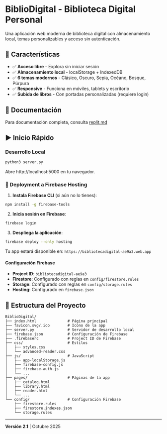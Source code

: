 # BiblioDigital - Biblioteca Digital Personal

Una aplicación web moderna de biblioteca digital con almacenamiento local, temas personalizables y acceso sin autenticación.

## 🚀 Características

- ✅ **Acceso libre** - Explora sin iniciar sesión
- ✅ **Almacenamiento local** - localStorage + IndexedDB
- ✅ **6 temas modernos** - Clásico, Oscuro, Sepia, Océano, Bosque, Púrpura
- ✅ **Responsive** - Funciona en móviles, tablets y escritorio
- ✅ **Subida de libros** - Con portadas personalizadas (requiere login)

## 📖 Documentación

Para documentación completa, consulta [replit.md](./replit.md)

## ▶️ Inicio Rápido

### Desarrollo Local
```bash
python3 server.py
```

Abre http://localhost:5000 en tu navegador.

### 🚀 Deployment a Firebase Hosting

1. **Instala Firebase CLI** (si aún no lo tienes):
```bash
npm install -g firebase-tools
```

2. **Inicia sesión en Firebase**:
```bash
firebase login
```

3. **Despliega la aplicación**:
```bash
firebase deploy --only hosting
```

Tu app estará disponible en: `https://bibliotecadigital-ae9a3.web.app`

#### Configuración Firebase
- **Project ID**: `bibliotecadigital-ae9a3`
- **Firestore**: Configurado con reglas en `config/firestore.rules`
- **Storage**: Configurado con reglas en `config/storage.rules`
- **Hosting**: Configurado en `firebase.json`

## 📁 Estructura del Proyecto

```
BiblioDigital/
├── index.html              # Página principal
├── favicon.svg/.ico        # Icono de la app
├── server.py               # Servidor de desarrollo local
├── firebase.json           # Configuración de Firebase
├── .firebaserc             # Project ID de Firebase
├── css/                    # Estilos
│   ├── styles.css
│   └── advanced-reader.css
├── js/                     # JavaScript
│   ├── app-localStorage.js
│   ├── firebase-config.js
│   ├── firebase-auth.js
│   └── ...
├── pages/                  # Páginas de la app
│   ├── catalog.html
│   ├── library.html
│   ├── reader.html
│   └── ...
└── config/                 # Configuración Firebase
    ├── firestore.rules
    ├── firestore.indexes.json
    └── storage.rules
```

---

**Versión 2.1** | Octubre 2025
